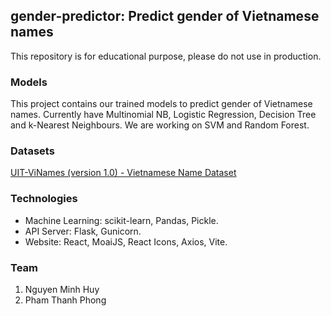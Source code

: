 ## gender-predictor: Predict gender of Vietnamese names

This repository is for educational purpose, please
do not use in production.

### Models

This project contains our trained models to predict gender
of Vietnamese names. Currently have Multinomial NB, Logistic
Regression, Decision Tree and k-Nearest Neighbours. We are
working on SVM and Random Forest.

### Datasets

[UIT-ViNames (version 1.0) - Vietnamese Name Dataset](https://sites.google.com/uit.edu.vn/uit-nlp/datasets-projects#h.fwbmoe3z2snh)

### Technologies

-   Machine Learning: scikit-learn, Pandas, Pickle.
-   API Server: Flask, Gunicorn.
-   Website: React, MoaiJS, React Icons, Axios, Vite.

### Team

1. Nguyen Minh Huy
2. Pham Thanh Phong
